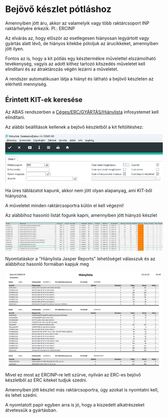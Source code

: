 # Bejövő készlet pótláshoz

Amennyiben jött áru, akkor az valamelyik vagy több raktárcsoport INP raktárhelyére érkezik. Pl.: ERCINP

Az elvárás az, hogy először az esetlegesen hiányosan legyártott vagy gyártás alatt lévő, de hiányos kitekbe pótoljuk az árucikkeket, amennyiben jött ilyen.

Fontos az is, hogy a kit pótlás egy késztermékre művelettel elszámolható tevékenység, vagyis az adott kithez tartozó kitszedés műveletet kell elindítani és az átraktározás végén lezárni a műveletet.

A rendszer automatikusan látja a hiányt és látható a bejövő készleten az elérhető mennyiség.

## Érintett KIT-ek keresése

Az ABAS rendszerben a [Céges/ERC/GYÁRTÁS/Hiánylista](../gyartas/hianylista.md) infosystemet kell elindítani.

Az alábbi beállítások kellenek a bejövő készletből a kit feltöltéshez:

![KIT pótlás](image-10.png)

Ha üres táblázatot kapunk, akkor nem jött olyan alapanyag, ami KIT-ből hiányozna.

A műveletet minden raktárcsoportra külön el kell végezni!

Az alábbihoz hasonló listát fogunk kapni, amennyiben jött hiányzó készlet

![Hiány](image-11.png)

Nyomtatáskor a "Hiánylista Jasper Reports" lehetőséget válasszuk és az alábbihoz hasonló formában kapjuk meg

![alt text](image-12.png)

Mivel ez most az ERCINP-re lett szűrve, nyilván az ERC-es bejövő készletből az ERC kiteket tudjuk szedni.

Amennyiben jött készlet más raktárcsoportra, úgy azokat is nyomtatni kell, és lehet szedni.

A nyomtatott papír egyben arra is jó, hogy a kiszedett alkatrészeket átvetessük a gyártásban.